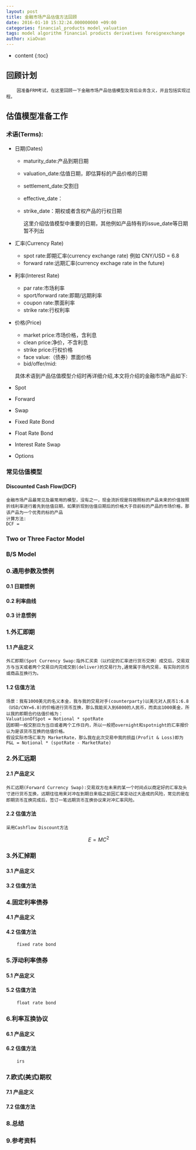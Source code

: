 ```yaml
---
layout: post
title: 金融市场产品估值方法回顾
date: 2016-01-10 15:32:24.000000000 +09:00
categories: financial_products model_valuation
tags: model algorithm financial products derivatives foreignexchange
author: xiaOvan
---
```


* content
{:toc}

## 回顾计划

        因准备FRM考试，在这里回顾一下金融市场产品估值模型及背后业务含义，并且包括实现过程。


## 估值模型准备工作

### 术语(Terms):

* 日期(Dates)
    + maturity_date:产品到期日期
    + valuation_date:估值日期，即估算标的产品价格的日期
    + settlement_date:交割日
    + effective_date：
    + strike_date：期权或者含权产品的行权日期
    
      这里介绍估值模型中重要的日期，其他例如产品特有的issue_date等日期暂不列出
* 汇率(Currency Rate)
    + spot rate:即期汇率(currency exchange rate) 例如 CNY/USD = 6.8 
    + forward rate:远期汇率(currency exchage rate in the future)
* 利率(Interest Rate)
    + par rate:市场利率
    + sport/forward rate:即期/远期利率
    + coupon rate:票面利率
    + strike rate:行权利率
* 价格(Price)
    + market price:市场价格，含利息
    + clean price:净价，不含利息
    + strike price:行权价格
    + face value:（债券）票面价格
    + bid/offer/mid: 

  具体术语到产品估值模型介绍时再详细介绍,本文将介绍的金融市场产品如下:

* Spot
* Forward
* Swap
* Fixed Rate Bond
* Float Rate Bond
* Interest Rate Swap
* Options

### 常见估值模型

#### Discounted Cash Flow(DCF)
    
    金融市场产品最常见及最常用的模型，没有之一，现金流折现是将按照标的产品未来的价值按照折线利率进行着先到估值日期，如果折现到估值日期后的价格大于目前标的产品的市场价格，那该产品为一个优秀的标的产品
    计算方法:
    DCF = 
    
### Two or Three Factor Model

### B/S Model

### 0.通用参数及惯例

#### 0.1 日期惯例

#### 0.2 利率曲线

#### 0.3 计息惯例
 
### 1.外汇即期

#### 1.1 产品定义

    外汇即期(Spot Currency Swap:指外汇买卖（以约定的汇率进行货币交换）成交后，交易双方与当天或者两个交易日内完成交割(deliver)的交易行为,通常属于场内交易，有实际的货币或商品互换行为。

#### 1.2 估值方法

    场景：我有1000美元的名义本金，我与我的交易对手(counterparty)以美元对人民币1:6.8（USD/CNY=6.8)的价格进行货币互换，那么我能买入到6800的人民币，而卖出1000美金，所以我的即期合约估值价格为：
    ValuationOfSpot = Notional * spotRate
    因即期一般交割日为当日或者两个工作日内，所以一般把overnight和spotnight的汇率报价认为是该货币互换的估值价格。
    假设实际市场汇率为 MarketRate，那么我在此次交易中我的损益(Profit & Loss)即为
    P&L = Notional * (spotRate - MarketRate)

### 2.外汇远期

#### 2.1 产品定义

    外汇远期(Forward Currency Swap):交易双方在未来的某一个时间点以商定好的汇率及头寸进行货币互换，远期往往用来对冲在到期日来临之前因汇率变动过大造成的风险，常见的是在即期货币互换完成后，签订一笔远期货币互换协议来对冲汇率风险。
    
#### 2.2 估值方法
    
    采用Cashflow Discount方法

```math
E = MC^2
```

### 3.外汇掉期

#### 3.1 产品定义

#### 3.2 估值方法
        
### 4.固定利率债券

#### 4.1 产品定义

#### 4.2 估值方法

        fixed rate bond

### 5.浮动利率债券

#### 5.1 产品定义

#### 5.2 估值方法

        float rate bond

### 6.利率互换协议

#### 6.1 产品定义

#### 6.2 估值方法       

        irs
        
### 7.欧式(美式)期权

#### 7.1 产品定义

#### 7.2 估值方法

        
### 8.总结

### 9.参考资料
